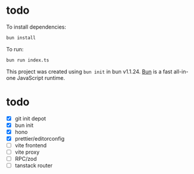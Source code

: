 # todo

To install dependencies:

```bash
bun install
```

To run:

```bash
bun run index.ts
```

This project was created using `bun init` in bun v1.1.24. [Bun](https://bun.sh) is a fast all-in-one JavaScript runtime.

# todo
- [x] git init depot
- [x] bun init
- [x] hono
- [x] prettier/editorconfig
- [ ] vite frontend
- [ ] vite proxy
- [ ] RPC/zod
- [ ] tanstack router

